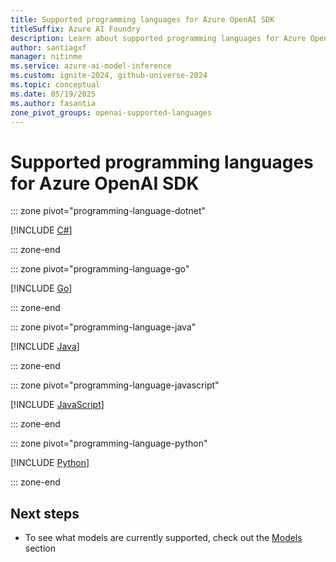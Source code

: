 ```yaml
---
title: Supported programming languages for Azure OpenAI SDK
titleSuffix: Azure AI Foundry
description: Learn about supported programming languages for Azure OpenAI SDK in Azure AI Foundry Models
author: santiagxf
manager: nitinme
ms.service: azure-ai-model-inference
ms.custom: ignite-2024, github-universe-2024
ms.topic: conceptual
ms.date: 05/19/2025
ms.author: fasantia
zone_pivot_groups: openai-supported-languages
---
```


# Supported programming languages for Azure OpenAI SDK

::: zone pivot="programming-language-dotnet"

[!INCLUDE [C#](./../../ai-services/openai/includes/language-overview/dotnet.md)]

::: zone-end

::: zone pivot="programming-language-go"

[!INCLUDE [Go](./../../ai-services/openai/includes/language-overview/go.md)]

::: zone-end

::: zone pivot="programming-language-java"

[!INCLUDE [Java](./../../ai-services/openai/includes/language-overview/java.md)]

::: zone-end

::: zone pivot="programming-language-javascript"

[!INCLUDE [JavaScript](./../../ai-services/openai/includes/language-overview/javascript.md)]

::: zone-end

::: zone pivot="programming-language-python"

[!INCLUDE [Python](./../../ai-services/openai/includes/language-overview/python.md)]

::: zone-end

## Next steps

- To see what models are currently supported, check out the [Models](./concepts/models.md) section
